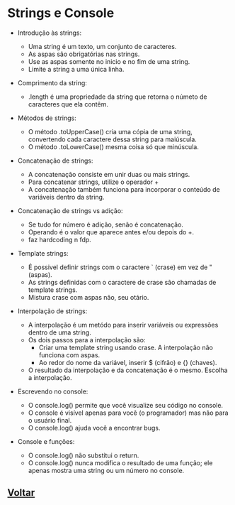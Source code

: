 # Strings e Console

- Introdução às strings:

  - Uma string é um texto, um conjunto de caracteres.
  - As aspas são obrigatórias nas strings.
  - Use as aspas somente no inicio e no fim de uma string.
  - Limite a string a uma única linha.

- Comprimento da string:

  - .length é uma propriedade da string que retorna o númeto de caracteres que ela contêm.

- Métodos de strings:

  - O método .toUpperCase() cria uma cópia de uma string, convertendo cada caractere dessa string para maiúscula.
  - O método .toLowerCase() mesma coisa só que minúscula.

- Concatenação de strings:

  - A concatenação consiste em unir duas ou mais strings.
  - Para concatenar strings, utilize o operador +
  - A concatenação também funciona para incorporar o conteúdo de variáveis dentro da string.

- Concatenação de strings vs adição:

  - Se tudo for número é adição, senão é concatenação.
  - Operando é o valor que aparece antes e/ou depois do +.
  - faz hardcoding n fdp.

- Template strings:

  - É possivel definir strings com o caractere ` (crase) em vez de " (aspas).
  - As strings definidas com o caractere de crase são chamadas de template strings.
  - Mistura crase com aspas não, seu otário.

- Interpolação de strings:

  - A interpolação é um metódo para inserir variáveis ou expressões dentro de uma string.
  - Os dois passos para a interpolação são:
    - Criar uma template string usando crase. A interpolação não funciona com aspas.
    - Ao redor do nome da variável, inserir $ (cifrão) e {} (chaves).
  - O resultado da interpolação e da concatenação é o mesmo. Escolha a interpolação.

- Escrevendo no console:

  - O console.log() permite que você visualize seu código no console.
  - O console é visível apenas para você (o programador) mas não para o usuário final.
  - O console.log() ajuda você a encontrar bugs.

- Console e funções:

  - O console.log() não substitui o return.
  - O console.log() nunca modifica o resultado de uma função; ele apenas mostra uma string ou um número no console.

## [Voltar](../README.md)

